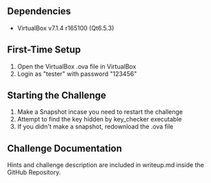 ## Dependencies

- VirtualBox v7.1.4 r165100 (Qt6.5.3)

## First-Time Setup

1. Open the VirtualBox .ova file in VirtualBox
2. Login as "tester" with password "123456"

## Starting the Challenge

1. Make a Snapshot incase you need to restart the challenge
2. Attempt to find the key hidden by key_checker executable
3. If you didn't make a snapshot, redownload the .ova file

## Challenge Documentation
Hints and challenge description are included in writeup.md inside the GitHub Repository.